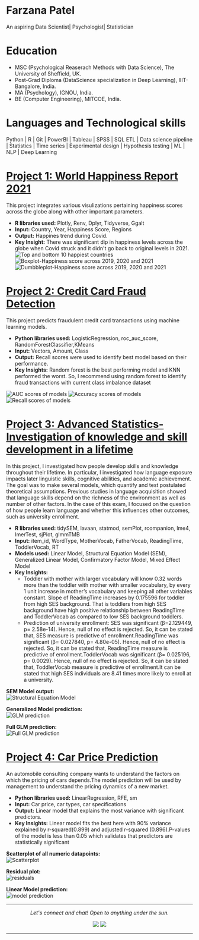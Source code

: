 
# Farzana Patel
 An aspiring Data Scientist| Psychologist| Statistician
 
# Education
* MSC (Psychological Reaserach Methods with Data Science), The University of Sheffield, UK.
* Post-Grad Diploma (DataScience specialization in Deep Learning), IIIT- Bangalore, India.
* MA (Psychology), IGNOU, India.
* BE (Computer Engineering), MITCOE, India.

# Languages and Technological skills
 Python | R | Git | PowerBI | Tableau | SPSS | SQL 
 ETL | Data science pipeline | Statistics | Time series | Experimental design | Hypothesis testing | ML | NLP | Deep Learning

# [Project 1: World Happiness Report 2021](https://farz1313.github.io/farzana_patel_psy6422/)

This project integrates various visulizations pertaining happiness scores across the globe along with other important parameters.
* **R libraries used:** Plotly, Renv, Dplyr, Tidyverse, Ggalt
* **Input:**  Country, Year, Happiness Score, Regions
* **Output:** Happines trend during Covid.
* **Key Insight:** There was significant dip in happiness levels across the globe when Covid struck and it didn't go back to original levels in 2021.
  ![Top and bottom 10 happiest countries](000006.png) 
  ![Boxplot-Happiness score across 2019, 2020 and 2021](000008.png) 
  ![Dumbbleplot-Happiness score across 2019, 2020 and 2021](000007.png) 

# [Project 2: Credit Card Fraud Detection](https://github.com/farz1313/Farz-Projects/tree/main/DS%20Projects/Capstone%20Project)

This project predicts fraudulent credit card transactions using machine learning models.
* **Python libraries used:** LogisticRegression, roc_auc_score, RandomForestClassifier,KMeans
* **Input:**  Vectors, Amount, Class
* **Output:** Recall scores were used to identify best model based on their performance.
* **Key Insights:** Random forest is the best performing model and KNN performed the worst. So, I recommend using random forest to identify fraud transactions with current class imbalance dataset

![AUC scores of models](AUC%20scores%20of%20models.PNG)
![Accuracy scores of models](Accuracy%20scores%20of%20models.PNG)
![Recall scores of models](Recall%20scores%20of%20models.PNG)

# [Project 3: Advanced Statistics- Investigation of knowledge and skill development in a lifetime](https://rpubs.com/FarzanaPatel/adv_stats)

In this project, I investigated how people develop skills and knowledge throughout their lifetime. In particular, I investigated how language exposure impacts later linguistic skills, cognitive abilities, and academic achievement. The goal was to make several models, which quantify and test postulated theoretical assumptions.
Previous studies in language acquisition showed that language skills depend on the richness of the environment as well as number of other factors. In the case of this exam, I focused on the question of how people learn language and whether this influences other outcomes, such as university enrollment.

* **R libraries used:** tidySEM, lavaan, statmod, semPlot, rcompanion, lme4, lmerTest, sjPlot, glmmTMB
* **Input:** item_id, WordType, MotherVocab, FatherVocab, ReadingTime, ToddlerVocab, RT 
* **Models used:** Linear Model, Structural Equation Model (SEM), Generalized Linear Model, Confirmatory Factor Model, Mixed Effect Model
* **Key Insights:** 
    - Toddler with mother with larger vocabulary will know 0.32 words more than the toddler with mother with smaller vocabulary, by every 1 unit increase in mother’s vocabulary and keeping all other variables constant. Slope of ReadingTime increases by 0.175596 for toddler from high SES background. That is toddlers from high SES background have high positive relationship between ReadingTime and ToddlerVocab as compared to low SES background toddlers.
    - Prediction of university enrollment: SES was significant (β=2.129449, p= 2.58e-14). Hence, null of no effect is rejected. So, it can be stated that, SES measure is predictive of enrollment.ReadingTime was significant (β= 0.027840, p= 4.80e-05). Hence, null of no effect is rejected. So, it can be stated that, ReadingTime measure is predictive of enrollment.ToddlerVocab was significant (β= 0.025196, p= 0.0029). Hence, null of no effect is rejected. So, it can be stated that, ToddlerVocab measure is predictive of enrollment.It can be stated that high SES individuals are 8.41 times more likely to enroll at a university.

**SEM Model output:**  
![Structural Equation Model](SEM.PNG)

**Generalized Model prediction:**  
![GLM prediction](glm.PNG)

**Full GLM prediction:**  
![Full GLM prediction](glm2.PNG)  

# [Project 4: Car Price Prediction](https://github.com/farz1313/FarzProjects/blob/main/DS%20Projects/Machine%20Learning/Car%20Price%20Prediction/car%20price%20assignment.ipynb)

An automobile consulting company wants to understand the factors on which the pricing of cars depends.The model prediction will be used by management to understand the pricing dynamics of a new market.
* **Python libraries used:** LinearRegression, RFE, sm 
* **Input:**  Car price, car types, car specifications
* **Output:** Linear model that explains the most variance with significant predictors.
* **Key Insights:** Linear model fits the best here with 90% variance explained by r-squared(0.899) and adjusted r-squared (0.896).P-values of the model is less than 0.05 which validates that predictors are statistically significant

**Scatterplot of all numeric datapoints:**  
![Scatterplot](Scatterplot%20of%20all%20numeric%20variables.PNG)

**Residual plot:**  
![residuals](residual.PNG)

**Linear Model prediction:**  
![model prediction](model%20prediction.PNG)

<hr>
<p align="center">
  <i>Let's connect and chat! Open to anything under the sun.</i>

  <p align="center">
    <a href="https://www.linkedin.com/in/farzanapatel/" alt="Linkedin"><img src="https://raw.githubusercontent.com/jayehernandez/jayehernandez/3f5402efef9a0ae89211a6e04609558e862ca616/readme/linkedin-fill.svg"></a>
    <a href="mailto:pfarzana1313@gmail.com" alt="Contact me"><img src="https://raw.githubusercontent.com/jayehernandez/jayehernandez/3f5402efef9a0ae89211a6e04609558e862ca616/readme/mail-fill.svg"></a>
<hr>
<!--
```markdown
Syntax highlighted code block

# Header 1
## Header 2
### Header 3

- Bulleted
- List

1. Numbered
2. List

**Bold** and _Italic_ and `Code` text

[Link](url) and ![Image](src)
```

For more details see [GitHub Flavored Markdown](https://guides.github.com/features/mastering-markdown/).
-->

